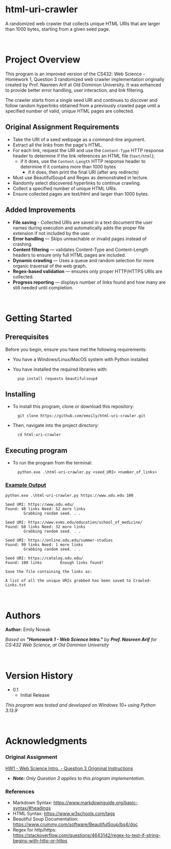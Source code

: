 # html-uri-crawler

A randomized web crawler that collects unique HTML URIs that are larger than 1000 bytes, starting from a given seed page.

<br />


# Project Overview

This program is an improved version of the CS432: Web Science - Homework 1, Question 3 randomized web crawler implementation originally created by Prof. Nasreen Arif at Old Dominion University.
It was enhanced to provide better error handling, user interaction, and link filtering.

The crawler starts from a single seed URI and continues to discover and follow random hyperlinks obtained from a previously crawled page until a specified number of valid, unique HTML pages are collected.


## Original Assignment Requirements

* Take the URI of a seed webpage as a command-line argument.
* Extract all the links from the page's HTML.
* For each link, request the URI and use the `Content-Type` HTTP response header to determine if the link references an HTML file (`text/html`);
    * if it does, use the `Content-Length` HTTP response header to determine if it contains more than 1000 bytes
       * if it does, then print the final URI (after any redirects) 
* Must use BeautifulSoup4 and Regex as demonstrated in lecture.
* Randomly select discovered hyperlinks to continue crawling.
* Collect a specified number of unique HTML URIs.
* Ensure collected pages are text/html and larger than 1000 bytes.


## Added Improvements

* **File saving** - Collected URIs are saved in a text document the user names during execution and automatically adds the proper file extension if not included by the user.
* **Error handling** — Skips unreachable or invalid pages instead of crashing.
*  **Content filtering** — validates Content-Type and Content-Length headers to ensure only full HTML pages are included.
* **Dynamic crawling** — Uses a queue and random selection for more organic traversal of the web graph.
*  **Regex-based validation** — ensures only proper HTTP/HTTPS URIs are collected.
* **Progress reporting** — displays number of links found and how many are still needed until completion.
  

<br />


# Getting Started
## Prerequisites

Before you begin, ensure you have met the following requirements:

* You have a Windows/Linux/MacOS system with Python installed
* You have installed the required libraries with: 

        pip install requests beautifulsoup4


## Installing

* To install this program, clone or download this repository:

        git clone https://github.com/emxily/html-uri-crawler.git
* Then, navigate into the project directory:

        cd html-uri-crawler


## Executing program

* To run the program from the terminal:

        python.exe .\html-uri-crawler.py <seed_URI> <number_of_links>



### <u>Example Output</u>

```python.exe .\html-uri-crawler.py https://www.odu.edu 100```
```
Seed URI: https://www.odu.edu/
Found: 48 links Need: 52 more links
        Grabbing random seed. . .

Seed URI: https://www.evms.edu/education/school_of_medicine/
Found: 68 links Need: 32 more links
        Grabbing random seed. . .

Seed URI: https://online.odu.edu/summer-studies
Found: 99 links Need: 1 more links
        Grabbing random seed. . .

Seed URI: https://catalog.odu.edu/
Found: 100 links        Enough links found!

Save the file containing the links as:

A list of all the unique URIs grabbed has been saved to Crawled-Links.txt
```


<br />


# Authors

**Author:** Emily Nowak

*Based on **"Homework 1 - Web Science Intro."** by **Prof. Nasreen Arif** for CS:432 Web Science, at Old Dominion University* 


<br />


# Version History

* 0.1
    * Initial Release

*This program was tested and developed on Windows 10+ using Python 3.13.9*


<br />


# Acknowledgments

### Original Assignment

[HW1 - Web Science Intro. - Question 3 Origninal Instructions](https://github.com/emxily/html-uri-crawler/blob/cec0cd57c59a0b7e5bf42890bf14d824860829a8/original-assignment-intructions.md)

* ***Note:**  Only Question 3 applies to this program implementation.*

### References
* Markdown Syntax: <https://www.markdownguide.org/basic-syntax/#headings>
* HTML Syntax: <https://www.w3schools.com/tags>
* Beautiful Soup Documentation: <https://www.crummy.com/software/BeautifulSoup/bs4/doc>
* Regex for http/https: <https://stackoverflow.com/questions/4643142/regex-to-test-if-string-begins-with-http-or-https>
